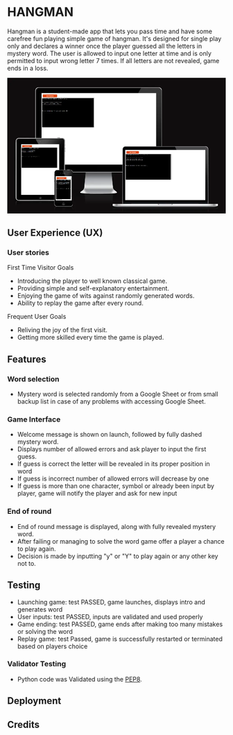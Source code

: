# HANGMAN

Hangman is a student-made app that lets you pass time and have some carefree fun playing simple game of hangman. 
It's designed for single play only and declares a winner once the player guessed all the letters in mystery word. 
The user is allowed to input one letter at time and is only permitted to input wrong letter 7 times. 
If all letters are not revealed, game ends in a loss. 


![Responsive](assets/images/am_i_responsive.webp)

## User Experience (UX)

### User stories

First Time Visitor Goals

- Introducing the player to well known classical game.
- Providing simple and self-explanatory entertainment.
- Enjoying the game of wits against randomly generated words.
- Ability to replay the game after every round.

Frequent User Goals

- Reliving the joy of the first visit.
- Getting more skilled every time the game is played.

## Features


### Word selection

- Mystery word is selected randomly from a Google Sheet or from small backup list in case of any problems with accessing Google Sheet.


### Game Interface

- Welcome message is shown on launch, followed by fully dashed mystery word.
- Displays number of allowed errors and ask player to input the first guess.
- If guess is correct the letter will be revealed in its proper position in word
- If guess is incorrect number of allowed errors will decrease by one
- If guess is more than one character, symbol or already been input by player,
game will notify the player and ask for new input

### End of round
- End of round message is displayed, along with fully revealed mystery word.
- After failing or managing to solve the word game offer a player a chance to play again.
- Decision is made by inputting "y" or "Y" to play again or any other key not to. 

## Testing

- Launching game: test PASSED, game launches, displays intro and generates word
- User inputs: test PASSED, inputs are validated and used properly
- Game ending: test PASSED, game ends after making too many mistakes or solving the word
- Replay game: test Passed, game is successfully restarted or terminated based on players choice

### Validator Testing

- Python code was Validated using the [PEP8](https://pep8ci.herokuapp.com/).

## Deployment

## Credits